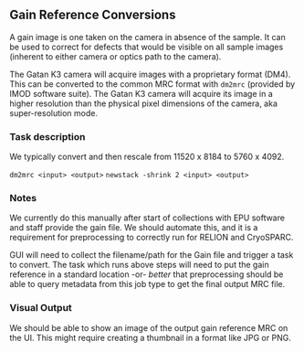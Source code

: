 ## Gain Reference Conversions

A gain image is one taken on the camera in absence of the sample.  It can be used to correct for defects that would be visible on all sample images (inherent to either camera or optics path to the camera).

The Gatan K3 camera will acquire images with a proprietary format (DM4).  This can be converted to the common MRC format with `dm2mrc` (provided by IMOD software suite).  The Gatan K3 camera will acquire its image in a higher resolution than the physical pixel dimensions of the camera, aka super-resolution mode.

### Task description

We typically convert and then rescale from 11520 x 8184 to 5760 x 4092.  

`dm2mrc <input> <output>`
`newstack -shrink 2 <input> <output>`

### Notes

We currently do this manually after start of collections with EPU software and staff provide the gain file.  We should automate this, and it is a requirement for preprocessing to correctly run for RELION and CryoSPARC.  

GUI will need to collect the filename/path for the Gain file and trigger a task to convert.  The task which runs above steps will need to put the gain reference in a standard location -or- *better* that preprocessing should be able to query metadata from this job type to get the final output MRC file.

### Visual Output

We should be able to show an image of the output gain reference MRC on the UI. This might require creating a thumbnail in a format like JPG or PNG.